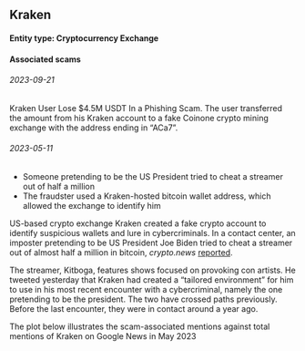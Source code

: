 ## Kraken

#### Entity type: Cryptocurrency Exchange

#### Associated scams

###### 2023-09-21

Kraken User Lose $4.5M USDT In a Phishing Scam.
The user transferred the amount from his Kraken account to a fake Coinone crypto mining exchange
with the address ending in “ACa7”.

###### 2023-05-11

* Someone pretending to be the US President tried to cheat a streamer out of half a million
* The fraudster used a Kraken-hosted bitcoin wallet address, which allowed the exchange to identify him

US-based crypto exchange Kraken created a fake crypto account to identify suspicious wallets and lure in cybercriminals.
In a contact center, an imposter pretending to be US President Joe Biden tried to cheat a streamer
out of almost half a million in bitcoin,
*crypto.news* [reported](https://crypto.news/kraken-creates-dummy-crypto-account-to-bait-con-artists/).

The streamer, Kitboga, features shows focused on provoking con artists. He tweeted yesterday that Kraken had created
a “tailored environment” for him to use in his most recent encounter with a cybercriminal, namely the one
pretending to be the president. The two have crossed paths previously. Before the last encounter,
they were in contact around a year ago.

The plot below illustrates the scam-associated mentions against total mentions of Kraken on Google News
in May 2023

